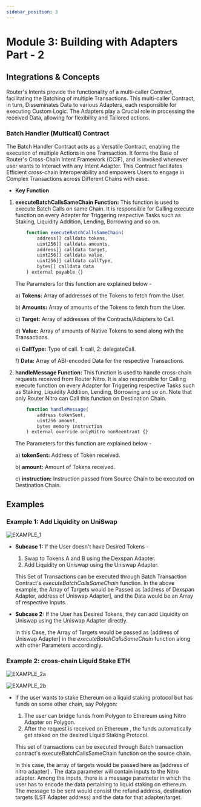 ```yaml
---
sidebar_position: 3
---
```


# Module 3: Building with Adapters Part - 2

## Integrations & Concepts

Router's Intents provide the functionality of a multi-caller Contract, facilitating the Batching of multiple Transactions. This multi-caller Contract, in turn, Disseminates Data to various Adapters, each responsible for executing Custom Logic. The Adapters play a Crucial role in processing the received Data, allowing for flexibility and Tailored actions.

### **Batch Handler (Multicall) Contract**

The Batch Handler Contract acts as a Versatile Contract, enabling the execution of multiple Actions in one Transaction. It forms the Base of Router's Cross-Chain Intent Framework (CCIF), and is invoked whenever user wants to Interact with any Intent Adapter. This Contract facilitates Efficient cross-chain Interoperability and empowers Users to engage in Complex Transactions across Different Chains with ease.

- **Key Function**

1. **executeBatchCallsSameChain Function:** This function is used to execute Batch Calls on same Chain. It is responsible for Calling execute function on every Adapter for Triggering respective Tasks such as Staking, Liquidity Addition, Lending, Borrowing and so on.

    ```jsx
        function executeBatchCallsSameChain(
            address[] calldata tokens,
            uint256[] calldata amounts,
            address[] calldata target,
            uint256[] calldata value,
            uint256[] calldata callType,
            bytes[] calldata data
        ) external payable {}
    ```

    The Parameters for this function are explained below -

    a) **Tokens:** Array of addresses of the Tokens to fetch from the User.

    b) **Amounts:** Array of amounts of the Tokens to fetch from the User.

    c) **Target:** Array of addresses of the Contracts/Adapters to Call.

    d) **Value:** Array of amounts of Native Tokens to send along with the Transactions.

    e) **CallType:** Type of call. 1: call, 2: delegateCall.

    f) **Data:** Array of ABI-encoded Data for the respective Transactions.


2. **handleMessage Function:** This function is used to handle cross-chain requests received from Router Nitro. It is also responsible for Calling execute function on every Adapter for Triggering respective Tasks such as Staking, Liquidity Addition, Lending, Borrowing and so on. Note that only Router Nitro can Call this function on Destination Chain.

    ```jsx
        function handleMessage(
            address tokenSent,
            uint256 amount,
            bytes memory instruction
        ) external override onlyNitro nonReentrant {}
    ```

    The Parameters for this function are explained below -

    a) **tokenSent:** Address of Token received.

    b) **amount:** Amount of Tokens received.

    c) **instruction:** Instruction passed from Source Chain to be executed on Destination Chain.    

## Examples

### **Example 1: Add Liquidity on UniSwap**

![EXAMPLE_1](https://github.com/ShivankK26/Router-Academy-Courses/assets/115289871/6d9c41e0-c890-42a3-8ed7-6dcad65d9d4f)

- **Subcase 1:** If the User doesn't have Desired Tokens -

    1. Swap to Tokens A and B using the Dexspan Adapter.
    2. Add Liquidity on Uniswap using the Uniswap Adapter.

   This Set of Transactions can be executed through Batch Transaction Contract's _executeBatchCallsSameChain_ function. In the above example, the Array of Targets would be Passed as [address of Dexspan Adapter, address of Uniswap Adapter], and the Data would be an Array of respective Inputs.

- **Subcase 2:** If the User has Desired Tokens, they can add Liquidity on Uniswap using the Uniswap Adapter directly.

   In this Case, the Array of Targets would be passed as [address of Uniswap Adapter] in the _executeBatchCallsSameChain_ function along with other Parameters accordingly.

### **Example 2: cross-chain Liquid Stake ETH**

![EXAMPLE_2a](https://github.com/ShivankK26/Router-Academy-Courses/assets/115289871/7aff2df3-a98c-435d-b7ce-15920ba41ede)

![EXAMPLE_2b](https://github.com/ShivankK26/Router-Academy-Courses/assets/115289871/b2ab161a-9490-47b0-8c85-79ee4f10ea92)

- If the user wants to stake Ethereum on a liquid staking protocol but has funds on some other chain, say Polygon:

    1. The user can bridge funds from Polygon to Ethereum using Nitro Adapter on Polygon.
    2. After the request is received on Ethereum , the funds automatically get staked on the desired Liquid Staking Protocol.

   This set of transactions can be executed through Batch transaction contract's executeBatchCallsSameChain function on the source chain.
   
   In this case, the array of targets would be passed here as [address of nitro adapter] . The data parameter will contain inputs to the Nitro adapter. Among the inputs, there is a message parameter in which the user has to encode the data pertaining to liquid staking on ethereum. The message to be sent would consist the refund address, destination targets (LST Adapter address) and the data for that adapter/target.
